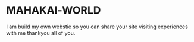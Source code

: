 # MAHAKAl-WORLD
I am build my own webstie so you can share your site visiting experiences with me thankyou all of you.
